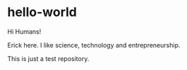 # hello-world

Hi Humans!

Erick here. I like science, technology and entrepreneurship.

This is just a test repository.
